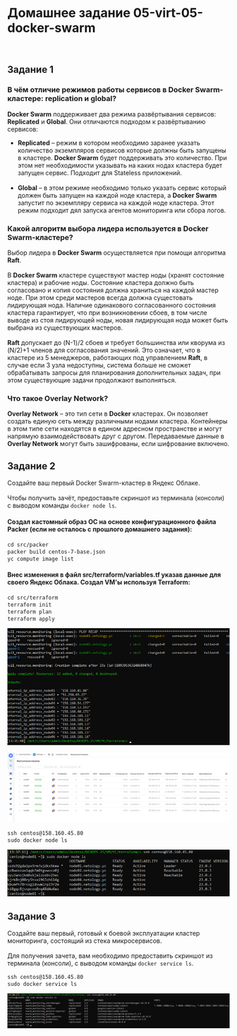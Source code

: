 # Домашнее задание 05-virt-05-docker-swarm

<br>

## Задание 1

### В чём отличие режимов работы сервисов в Docker Swarm-кластере: replication и global?
**Docker Swarm** поддерживает два режима развёртывания сервисов: **Replicated** и **Global**. Они отличаются подходом к развёртыванию сервисов:<br>
- **Replicated** – режим в котором необходимо заранее указать количество экземпляров сервисов которые должны быть запущены в кластере. **Docker Swarm** будет поддерживать это количество. При этом нет необходимости указывать на каких нодах кластера будет запущен сервис. Подходит для Stateless приложений.<br><br>
- **Global** – в этом режиме необходимо только указать сервис который должен быть запущен на каждой ноде кластера, а **Docker Swarm** запустит по экземпляру сервиса на каждой ноде кластера. Этот режим подходит дял запуска агентов мониторинга или сбора логов.

### Какой алгоритм выбора лидера используется в Docker Swarm-кластере?
Выбор лидера в **Docker Swarm** осуществляется при помощи алгоритма **Raft**.<br><br>
В **Docker Swarm** кластере существуют мастер ноды (хранят состояние кластера) и рабочие ноды. Состояние кластера должно быть согласовано и копия состояния должна храниться на каждой мастер ноде. При этом среди мастеров всегда должна сущестовать лидирующая нода. Наличие одинакового согласованного состояния кластера гарантирует, что при возникновении сбоев, в том числе выводе из стоя лидирующей ноды, новая лидирующая нода может быть выбрана из существующих мастеров.<br><br>
**Raft** допускает до (N-1)/2 сбоев и требует большинства или кворума из (N/2)+1 членов для согласования значений. Это означает, что в кластере из 5 менеджеров, работающих под управлением **Raft**, в случае если 3 узла недоступны, система больше не сможет обрабатывать запросы для планирования дополнительных задач, при этом существующие задачи продолжают выполняться.

### Что такое Overlay Network?
**Overlay Network** – это тип сети в **Docker** кластерах. Он позволяет создать единую сеть между различными нодами кластера. Контейнеры в этом типе сети находятся в едином адресном пространстве и могут напрямую взаимодействовать друг с другом. Передаваемые данные в **Overlay Network** могут быть зашифрованы, если шифрование включено.
<br>

## Задание 2
Создайте ваш первый Docker Swarm-кластер в Яндекс Облаке.<br><br>
Чтобы получить зачёт, предоставьте скриншот из терминала (консоли) с выводом команды `docker node ls`.
<br>

#### Cоздал кастомный образ ОС на основе конфигурационного файла Packer (если не осталось с прошлого домашнего задания):
```
cd src/packer
packer build centos-7-base.json
yc compute image list
```

#### Внес изменения в файл **src/terraform/variables.tf** указав данные для своего Яндекс Облака. Создал VM'ы используя Terraform:
```
cd src/terraform
terraform init
terraform plan
terraform apply
```
![MarkDown](img/1.png)

![MarkDown](img/2.png)
<br>

```
ssh centos@158.160.45.80
sudo docker node ls
```
![MarkDown](img/3.png)
<br>

## Задание 3
Создайте ваш первый, готовый к боевой эксплуатации кластер мониторинга, состоящий из стека микросервисов.<br><br>
Для получения зачета, вам необходимо предоставить скриншот из терминала (консоли), с выводом команды `docker service ls`.<br>

```
ssh centos@158.160.45.80
sudo docker service ls
```
![MarkDown](img/4.png)
<br>